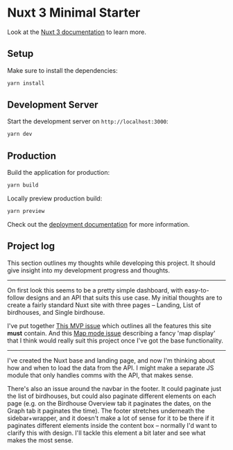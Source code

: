 # Nuxt 3 Minimal Starter

Look at the [Nuxt 3 documentation](https://nuxt.com/docs/getting-started/introduction) to learn more.

## Setup

Make sure to install the dependencies:

```bash
yarn install
```

## Development Server

Start the development server on `http://localhost:3000`:

```bash
yarn dev
```

## Production

Build the application for production:

```bash
yarn build
```

Locally preview production build:

```bash
yarn preview
```

Check out the [deployment documentation](https://nuxt.com/docs/getting-started/deployment) for more information.

## Project log

This section outlines my thoughts while developing this project. It should give insight into my development progress and thoughts.

---

On first look this seems to be a pretty simple dashboard, with easy-to-follow designs and an API that suits this use case. My initial thoughts are to create a fairly standard Nuxt site with three pages – Landing, List of birdhouses, and Single birdhouse.

I've put together [This MVP issue](https://github.com/DanielOaks/shockbyte-birdhouse-admin/issues/1) which outlines all the features this site **must** contain. And this [Map mode issue](https://github.com/DanielOaks/shockbyte-birdhouse-admin/issues/2) describing a fancy 'map display' that I think would really suit this project once I've got the base functionality.

---

I've created the Nuxt base and landing page, and now I'm thinking about how and when to load the data from the API. I might make a separate JS module that only handles comms with the API, that makes sense.

There's also an issue around the navbar in the footer. It could paginate just the list of birdhouses, but could also paginate different elements on each page (e.g. on the Birdhouse Overview tab it paginates the dates, on the Graph tab it paginates the time). The footer stretches underneath the sidebar+wrapper, and it doesn't make a lot of sense for it to be there if it paginates different elements inside the content box – normally I'd want to clarify this with design. I'll tackle this element a bit later and see what makes the most sense.
